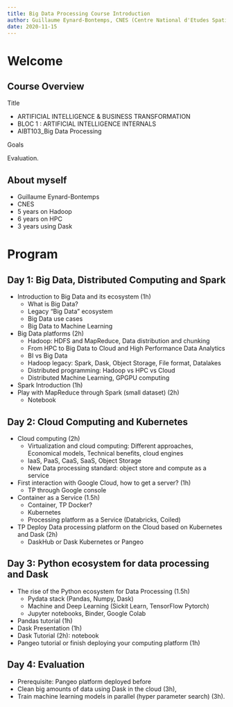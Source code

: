 ```yaml
---
title: Big Data Processing Course Introduction
author: Guillaume Eynard-Bontemps, CNES (Centre National d'Etudes Spatiales - French Space Agency)
date: 2020-11-15
---
```


# Welcome

## Course Overview

Title
- ARTIFICIAL INTELLIGENCE & BUSINESS TRANSFORMATION
- BLOC 1 : ARTIFICIAL INTELLIGENCE INTERNALS
- AIBT103_Big Data Processing

Goals

Evaluation.

## About myself

- Guillaume Eynard-Bontemps
- CNES
- 5 years on Hadoop
- 6 years on HPC
- 3 years using Dask

# Program

## Day 1: Big Data, Distributed Computing and Spark

- Introduction to Big Data and its ecosystem (1h)
  - What is Big Data?
  - Legacy “Big Data” ecosystem
  - Big Data use cases
  - Big Data to Machine Learning
- Big Data platforms (2h)
  - Hadoop: HDFS and MapReduce, Data distribution and chunking
  - From HPC to Big Data to Cloud and High Performance Data Analytics 
  - BI vs Big Data
  - Hadoop legacy: Spark, Dask, Object Storage, File format, Datalakes
  - Distributed programming: Hadoop vs HPC vs Cloud
  - Distributed Machine Learning, GPGPU computing
- Spark Introduction (1h)
- Play with MapReduce through Spark (small dataset) (2h)
  - Notebook

## Day 2: Cloud Computing and Kubernetes

- Cloud computing (2h)
  - Virtualization and cloud computing: Different approaches, Economical models, Technical benefits, cloud engines
  - IaaS, PaaS, CaaS, SaaS, Object Storage
  - New Data processing standard: object store and compute as a service
- First interaction with Google Cloud, how to get a server? (1h)
  - TP through Google console
- Container as a Service (1.5h)
  - Container, TP Docker?
  - Kubernetes
  - Processing platform as a Service (Databricks, Coiled)
- TP Deploy Data processing platform on the Cloud based on Kubernetes and Dask (2h)
  - DaskHub or Dask Kubernetes or Pangeo

## Day 3: Python ecosystem for data processing and Dask

- The rise of the Python ecosystem for Data Processing (1.5h)
  - Pydata stack (Pandas, Numpy, Dask)
  - Machine and Deep Learning (Sickit Learn, TensorFlow Pytorch)
  - Jupyter notebooks, Binder, Google Colab
- Pandas tutorial (1h)
- Dask Presentation (1h)
- Dask Tutorial (2h): notebook
- Pangeo tutorial or finish deploying your computing platform (1h)

## Day 4: Evaluation

- Prerequisite: Pangeo platform deployed before
- Clean big amounts of data using Dask in the cloud (3h),
- Train machine learning models in parallel (hyper parameter search) (3h).

